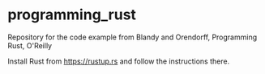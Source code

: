 # programming_rust
Repository for the code example from Blandy and Orendorff, Programming Rust, O'Reilly

Install Rust from https://rustup.rs and follow the instructions there.
